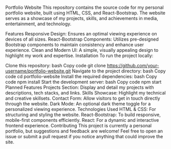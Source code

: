 Portfolio Website
This repository contains the source code for my personal portfolio website, built using HTML, CSS, and React-Bootstrap. The website serves as a showcase of my projects, skills, and achievements in media, entertainment, and technology.

Features
Responsive Design: Ensures an optimal viewing experience on devices of all sizes.
React-Bootstrap Components: Utilizes pre-designed Bootstrap components to maintain consistency and enhance user experience.
Clean and Modern UI: A simple, visually appealing design to highlight my work and expertise.
Installation
To run the project locally:

Clone this repository:
bash
Copy code
git clone https://github.com/your-username/portfolio-website.git
Navigate to the project directory:
bash
Copy code
cd portfolio-website
Install the required dependencies:
bash
Copy code
npm install
Start the development server:
bash
Copy code
npm start
Planned Features
Projects Section: Display and detail my projects with descriptions, tech stacks, and links.
Skills Showcase: Highlight my technical and creative skillsets.
Contact Form: Allow visitors to get in touch directly through the website.
Dark Mode: An optional dark theme toggle for a personalized viewing experience.
Technologies Used
HTML & CSS: For structuring and styling the website.
React-Bootstrap: To build responsive, mobile-first components efficiently.
React: For a dynamic and interactive frontend experience.
Contributing
This project is currently a personal portfolio, but suggestions and feedback are welcome! Feel free to open an issue or submit a pull request if you notice anything that could improve the site.
